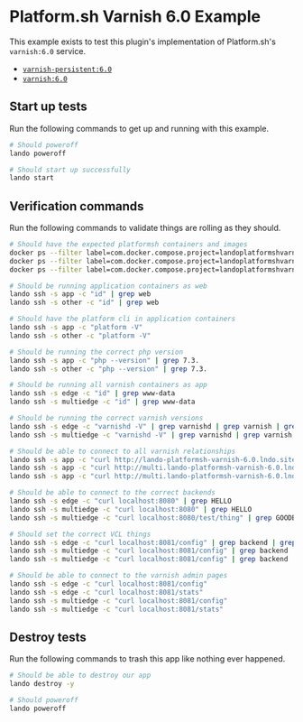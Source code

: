 Platform.sh Varnish 6.0 Example
===============================

This example exists to test this plugin's implementation of Platform.sh's `varnish:6.0` service.

* [`varnish-persistent:6.0`](https://docs.platform.sh/configuration/services/varnish.html)
* [`varnish:6.0`](https://docs.platform.sh/configuration/services/varnish.html)

Start up tests
--------------

Run the following commands to get up and running with this example.

```bash
# Should poweroff
lando poweroff

# Should start up successfully
lando start
```

Verification commands
---------------------

Run the following commands to validate things are rolling as they should.

```bash
# Should have the expected platformsh containers and images
docker ps --filter label=com.docker.compose.project=landoplatformshvarnish60 | grep docker.registry.platform.sh/php-7.3 | grep landoplatformshvarnish60_app_1
docker ps --filter label=com.docker.compose.project=landoplatformshvarnish60 | grep docker.registry.platform.sh/varnish-6.0 | grep landoplatformshvarnish60_edge_1
docker ps --filter label=com.docker.compose.project=landoplatformshvarnish60 | grep docker.registry.platform.sh/varnish-6.0 | grep landoplatformshvarnish60_multiedge_1

# Should be running application containers as web
lando ssh -s app -c "id" | grep web
lando ssh -s other -c "id" | grep web

# Should have the platform cli in application containers
lando ssh -s app -c "platform -V"
lando ssh -s other -c "platform -V"

# Should be running the correct php version
lando ssh -s app -c "php --version" | grep 7.3.
lando ssh -s other -c "php --version" | grep 7.3.

# Should be running all varnish containers as app
lando ssh -s edge -c "id" | grep www-data
lando ssh -s multiedge -c "id" | grep www-data

# Should be running the correct varnish versions
lando ssh -s edge -c "varnishd -V" | grep varnishd | grep varnish | grep "6.0."
lando ssh -s multiedge -c "varnishd -V" | grep varnishd | grep varnish | grep "6.0."

# Should be able to connect to all varnish relationships
lando ssh -s app -c "curl http://lando-platformsh-varnish-6.0.lndo.site/" | grep HELLO
lando ssh -s app -c "curl http://multi.lando-platformsh-varnish-6.0.lndo.site/" | grep HELLO
lando ssh -s app -c "curl http://multi.lando-platformsh-varnish-6.0.lndo.site/other" | grep HELLO

# Should be able to connect to the correct backends
lando ssh -s edge -c "curl localhost:8080" | grep HELLO
lando ssh -s multiedge -c "curl localhost:8080" | grep HELLO
lando ssh -s multiedge -c "curl localhost:8080/test/thing" | grep GOODBYE

# Should set the correct VCL things
lando ssh -s edge -c "curl localhost:8081/config" | grep backend | grep main_1
lando ssh -s multiedge -c "curl localhost:8081/config" | grep backend | grep everything_1
lando ssh -s multiedge -c "curl localhost:8081/config" | grep backend | grep other_1

# Should be able to connect to the varnish admin pages
lando ssh -s edge -c "curl localhost:8081/config"
lando ssh -s edge -c "curl localhost:8081/stats"
lando ssh -s multiedge -c "curl localhost:8081/config"
lando ssh -s multiedge -c "curl localhost:8081/stats"
```

Destroy tests
-------------

Run the following commands to trash this app like nothing ever happened.

```bash
# Should be able to destroy our app
lando destroy -y

# Should poweroff
lando poweroff
```
